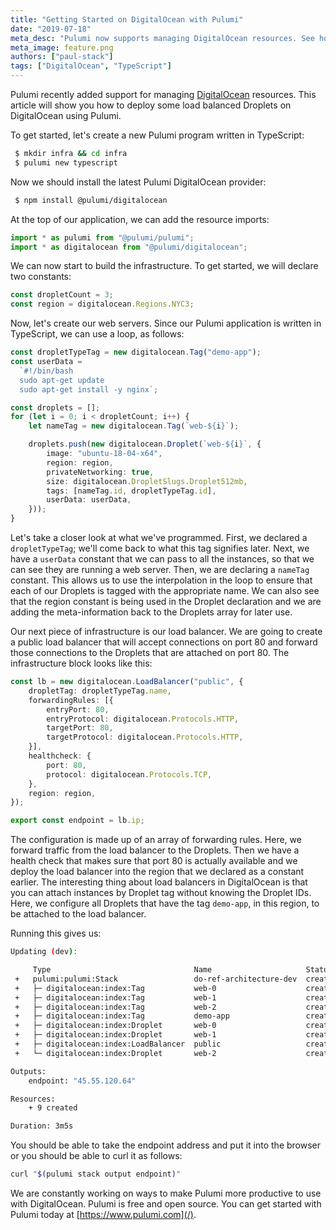 ```yaml
---
title: "Getting Started on DigitalOcean with Pulumi"
date: "2019-07-18"
meta_desc: "Pulumi now supports managing DigitalOcean resources. See how to deploy load balanced Droplets on DigitalOcean using Pulumi."
meta_image: feature.png
authors: ["paul-stack"]
tags: ["DigitalOcean", "TypeScript"]
---
```


Pulumi recently added support for managing [DigitalOcean](https://www.digitalocean.com/) resources. This article will
show you how to deploy some load balanced Droplets on DigitalOcean using Pulumi.

<!--more-->

To get started, let's create a new Pulumi program written in TypeScript:

```bash
 $ mkdir infra && cd infra
 $ pulumi new typescript
```

Now we should install the latest Pulumi DigitalOcean provider:

```bash
 $ npm install @pulumi/digitalocean
```

At the top of our application, we can add the resource imports:

```typescript
import * as pulumi from "@pulumi/pulumi";
import * as digitalocean from "@pulumi/digitalocean";
```

We can now start to build the infrastructure. To get started, we will declare two constants:

```typescript
const dropletCount = 3;
const region = digitalocean.Regions.NYC3;
```

Now, let's create our web servers. Since our Pulumi application is written in TypeScript, we can use a loop, as follows:

```typescript
const dropletTypeTag = new digitalocean.Tag("demo-app");
const userData =
  `#!/bin/bash
  sudo apt-get update
  sudo apt-get install -y nginx`;

const droplets = [];
for (let i = 0; i < dropletCount; i++) {
    let nameTag = new digitalocean.Tag(`web-${i}`);

    droplets.push(new digitalocean.Droplet(`web-${i}`, {
        image: "ubuntu-18-04-x64",
        region: region,
        privateNetworking: true,
        size: digitalocean.DropletSlugs.Droplet512mb,
        tags: [nameTag.id, dropletTypeTag.id],
        userData: userData,
    }));
}
```

Let's take a closer look at what we've programmed. First, we declared a `dropletTypeTag`; we'll come back to what this
tag signifies later. Next, we have a `userData` constant that we can pass to all the instances, so that we can
see they are running a web server. Then, we are declaring a `nameTag` constant. This allows us to use the interpolation
in the loop to ensure that each of our Droplets is tagged with the appropriate name. We can also see that the region
constant is being used in the Droplet declaration and we are adding the meta-information back to the Droplets array for
later use.

Our next piece of infrastructure is our load balancer. We are going to create a public load balancer that will accept
connections on port 80 and forward those connections to the Droplets that are attached on port 80. The infrastructure
block looks like this:

```typescript
const lb = new digitalocean.LoadBalancer("public", {
    dropletTag: dropletTypeTag.name,
    forwardingRules: [{
        entryPort: 80,
        entryProtocol: digitalocean.Protocols.HTTP,
        targetPort: 80,
        targetProtocol: digitalocean.Protocols.HTTP,
    }],
    healthcheck: {
        port: 80,
        protocol: digitalocean.Protocols.TCP,
    },
    region: region,
});

export const endpoint = lb.ip;
```

The configuration is made up of an array of forwarding rules. Here, we forward traffic from the load balancer to
the Droplets. Then we have a health check that makes sure that port 80 is actually available and we deploy
the load balancer into the region that we declared as a constant earlier. The interesting thing about load balancers in
DigitalOcean is that you can attach instances by Droplet tag without knowing the Droplet IDs. Here, we configure
all Droplets that have the tag `demo-app`, in this region, to be attached to the load balancer.

Running this gives us:

```bash
Updating (dev):

     Type                                Name                     Status
 +   pulumi:pulumi:Stack                 do-ref-architecture-dev  created
 +   ├─ digitalocean:index:Tag           web-0                    created
 +   ├─ digitalocean:index:Tag           web-1                    created
 +   ├─ digitalocean:index:Tag           web-2                    created
 +   ├─ digitalocean:index:Tag           demo-app                 created
 +   ├─ digitalocean:index:Droplet       web-0                    created
 +   ├─ digitalocean:index:Droplet       web-1                    created
 +   ├─ digitalocean:index:LoadBalancer  public                   created
 +   └─ digitalocean:index:Droplet       web-2                    created

Outputs:
    endpoint: "45.55.120.64"

Resources:
    + 9 created

Duration: 3m5s
```

You should be able to take the endpoint address and put it into the browser or you should be able to curl it as follows:

```bash
curl "$(pulumi stack output endpoint)"
```

We are constantly working on ways to make Pulumi more productive to use with DigitalOcean. Pulumi is free and open
source. You can get started with Pulumi today at [https://www.pulumi.com](/).
